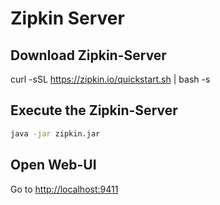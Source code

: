 # Zipkin Server

## Download Zipkin-Server
curl -sSL https://zipkin.io/quickstart.sh | bash -s


## Execute the Zipkin-Server
```bash
java -jar zipkin.jar
```

## Open Web-UI
Go to [http://localhost:9411](http://localhost:9411)
